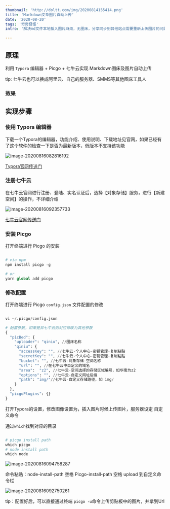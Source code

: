 ```yaml
---
thumbnail: 'http://doltt.com/img/20200814155414.png'
title: 'Markdown文章图片自动上传'
date: '2020-08-20'
tags: '奇奇怪怪'
intro: '解决md文件本地插入图片麻烦，无图床，分享同步到其他站点需要重新上传图片的问题'

---
```


## 原理

利用 `Typora` 编辑器 + Picgo + 七牛云实现 Markdown图床及图片自动上传

tip: 七牛云也可以换成阿里云、自己的服务器、SMMS等其他图床工具人

### 效果



## 实现步骤

### 使用 Typora 编辑器

下载一个Typora的编辑器，功能介绍、使用说明、下载地址见官网，如果已经有了这个软件的检查一下是否为最新版本，低版本不支持该功能

![image-20200816082816192](http://doltt.com/img/image-20200816082816192.png)



<a href='https://www.typora.io/' target='_blank'>Typora官网传送门</a>

### 注册七牛云

在七牛云官网进行注册、登陆、实名认证后，选择【对象存储】服务，进行【新建空间】的操作，不详细介绍

![image-20200816092357733](http://doltt.com/img/image-20200816092357733.png)

<a href='https://www.qiniu.com/' target='_blank'>七牛云官网传送门</a>

### 安装 Picgo

打开终端进行 Picgo 的安装

```python

# via npm
npm install picgo -g

# or
yarn global add picgo

```

### 修改配置

打开终端进行 Picgo `config.json` 文件配置的修改

```python

vi ~/.picgo/config.json

# 配置参数，如果是非七牛云则对应修改为其他参数
{
  "picBed": {
    "uploader": "qiniu", //图床名称
    "qiniu": {
      "accessKey": "", //七牛云-个人中心-密钥管理-复制粘贴
      "secretKey": "", //七牛云-个人中心-密钥管理-复制粘贴
      "bucket": "", //七牛云-对象存储-空间名称
      "url": "", //在七牛云中自定义的域名
      "area":  "z2", //七牛云-空间选择的存储区域编号，如华南为z2
      "options": "", //七牛云-自定义网址后缀
      "path": "img/"//七牛云-自定义存储路径，如 img/
    }
  },
  "picgoPlugins": {}
}

```

打开Typora的设置，修改图像设置为，插入图片时候上传图片，服务器设定 自定义命令

通过`which`找到对应的目录

```python

# picgo install path
which picgo
# node install path
which node

```

![image-20200816094758287](http://doltt.com/img/image-20200816094758287.png)

命令粘贴：node-install-path 空格 Picgo-install-path 空格 upload 到自定义命令栏

![image-20200816092750261](http://doltt.com/img/image-20200816092750261.png)

tip：配置好后，可以直接通过终端 `picgo -u`命令上传剪贴板中的图片，并拿到Url